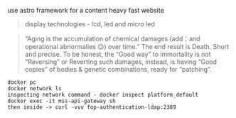 use astro framework for a content heavy fast website

>display technologies - lcd, led and micro led

>“Aging is the accumulation of chemical damages (add：and operational abnormalies 😉) over time.” The end result is Death. Short and precise.
To be honest, the “Good way” to immortality is not “Reversing” or Reverting such damages, instead, is having “Good copies” of bodies & genetic combinations, ready for “patching”.

```
docker pc
docker network ls
inspecting network command - docker inspect platform_default
docker exec -it mss-api-gateway sh
then inside -> curl -vvv fop-authentication-ldap:2389
```